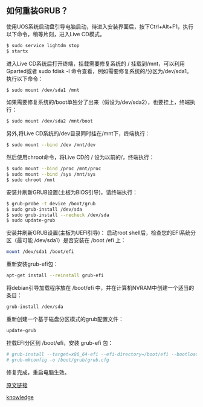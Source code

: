 ## 如何重装GRUB？

使用UOS系统启动盘引导电脑启动，待进入安装界面后，按下Ctrl+Alt+F1，执行以下命令，稍等片刻，进入Live CD模式。
```bash
$ sudo service lightdm stop   
$ startx 
```

进入Live CD系统后打开终端，挂载需要修复系统的 / 挂载到/mnt，可以利用Gparted或者 sudo fdisk -l 命令查看，例如需要修复系统的/分区为/dev/sda1。
 执行以下命令：
```bash
$ sudo mount /dev/sda1 /mnt 
```
如果需要修复系统的/boot单独分了出来（假设为/dev/sda2），也要挂上，终端执行：
```bash
$ sudo mount /dev/sda2 /mnt/boot 
```
另外,将Live CD系统的/dev目录同时挂在/mnt下，终端执行：
```bash
$ sudo mount --bind /dev /mnt/dev 
```
然后使用chroot命令，将Live CD的 / 设为以前的/，终端执行：
```bash
$ sudo mount --bind /proc /mnt/proc 
$ sudo mount --bind /sys /mnt/sys 
$ sudo chroot /mnt 
```

安装并刷新GRUB设置(主板为BIOS引导)，请终端执行：
```bash
$ grub-probe -t device /boot/grub 
$ sudo grub-install /dev/sda 
$ sudo grub-install --recheck /dev/sda 
$ sudo update-grub
```

安装并刷新GRUB设置(主板为UEFI引导)： 启动root shell后，检查您的EFI系统分区（最可能 /dev/sda1）是否安装在 /boot /efi 上：
```bash
mount /dev/sda1 /boot/efi
```
重新安装grub-efi包：
```bash
apt-get install --reinstall grub-efi
```

将debian引导加载程序放在 /boot/efi 中，并在计算机NVRAM中创建一个适当的条目：
```bash
grub-install /dev/sda
```
重新创建一个基于磁盘分区模式的grub配置文件：
```bash
update-grub
```
挂载EFI分区到 /boot/efi，安装 grub-efi 包：
```bash
# grub-install --target=x86_64-efi --efi-directory=/boot/efi --bootloader-id=Deepin 
# grub-mkconfig -o /boot/grub/grub.cfg 
```
修复完成，重启电脑生效。 


[原文链接](https://ecology.chinauos.com/adaptidentification/knowledge/)

[knowledge](https://ecology.chinauos.com/adaptidentification/knowledge/)
